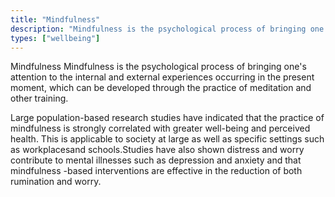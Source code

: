 ```yaml
---
title: "Mindfulness"
description: "Mindfulness is the psychological process of bringing one's attention to the internal and external experiences occurring in the present moment, which can be developed through the practice of meditation and other training."
types: ["wellbeing"]
---
```


Mindfulness Mindfulness is the psychological process of bringing one's attention to the internal and external experiences occurring in the present moment, which can be developed through the practice of meditation and other training.

Large population-based research studies have indicated that the practice of mindfulness is strongly correlated with greater well-being and perceived health. This is applicable to society at large as well as specific settings such as workplacesand schools.Studies have also shown distress and worry contribute to mental illnesses such as depression and anxiety and that mindfulness -based interventions are effective in the reduction of both rumination and worry.